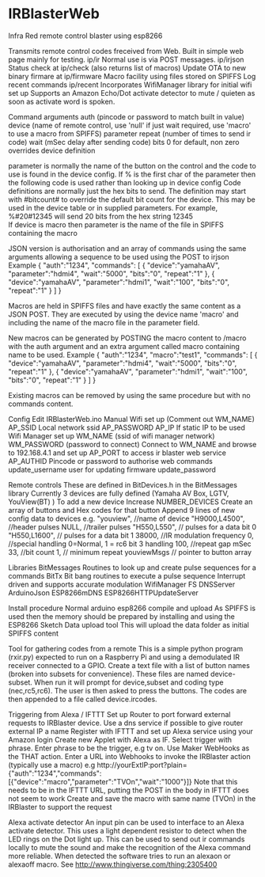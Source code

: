 # IRBlasterWeb
Infra Red remote control blaster using esp8266

Transmits remote control codes freceived from Web.
Built in simple web page mainly for testing. ip/ir
Normal use is via POST messages. ip/irjson
Status check at ip/check (also returns list of macros)
Update OTA to new binary firmare at ip/firmware
Macro facility using files stored on SPIFFS
Log recent commands ip/recent
Incorporates WifiManager library for initial wifi set up
Supports an Amazon Echo/Dot activate detector to mute / quieten as soon as activate word is spoken.

Command arguments
  auth (pincode or password to match built in value)
  device (name of remote control, use 'null' if just wait required, use 'macro' to use a macro from SPIFFS)
  parameter
  repeat (number of times to send ir code)
  wait (mSec delay after sending code)
  bits 0 for default, non zero overrides device definition
  
  parameter is normally the name of the button on the control and the code to use is found in the device config.
    If % is the first char of the parameter then the following code is used rather than looking up in device config
	Code definitions are normally just the hex bits to send. The definition may start with #bitcount# to override the
    default bit count for the device. This may be used in the device table or in supplied parameters. For example,
    %#20#12345 will send 20 bits from the hex string 12345	
	If device is macro then parameter is the name of the file in SPIFFS containing the macro
  
JSON version is authorisation and an array of commands using the same arguments allowing a sequence to be used using the POST to irjson
	Example
{
	"auth":"1234",
	"commands": [
		{
			"device":"yamahaAV",
			"parameter":"hdmi4",
			"wait":"5000",
			"bits":"0",
			"repeat":"1"
		},
		{
			"device":"yamahaAV",
			"parameter":"hdmi1",
			"wait":"100",
			"bits":"0",
			"repeat":"1"
		}
	]
}

Macros are held in SPIFFS files and have exactly the same content as a JSON POST. They are executed by using the device name 'macro'
and including the name of the macro file in the parameter field.

New macros can be generated by POSTING the macro content to /macro with the auth argument and an extra argument called macro containing name to be used.
Example
{
	"auth":"1234",
	"macro":"test1",
	"commands": [
		{
			"device":"yamahaAV",
			"parameter":"hdmi4",
			"wait":"5000",
			"bits":"0",
			"repeat":"1"
		},
		{
			"device":"yamahaAV",
			"parameter":"hdmi1",
			"wait":"100",
			"bits":"0",
			"repeat":"1"
		}
	]
}

Existing macros can be removed by using the same procedure but with no commands content.

Config
  Edit IRBlasterWeb.ino
	Manual Wifi set up (Comment out WM_NAME)
      AP_SSID Local network ssid
	  AP_PASSWORD 
	  AP_IP If static IP to be used
	Wifi Manager set up
	  WM_NAME (ssid of wifi manager network)
	  WM_PASSWORD (password to connect)
	  Connect to WM_NAME and browse to 192.168.4.1 and set up
	AP_PORT to access ir blaster web service
	AP_AUTHID Pincode or password to authorise web commands
	update_username user for updating firmware
	update_password
	
Remote controls
  These are defined in BitDevices.h in the BitMessages library
  Currently 3 devices are fully defined (Yamaha AV Box, LGTV, YouView(BT) )
  To add a new device
    Increase NUMBER_DEVICES
	Create an array of buttons and Hex codes for that button
	Append 9 lines of new config data to devices e.g.
      	"youview", //name of device
	    "H9000,L4500", //header pulses
	    NULL, //trailer pulses
	    "H550,L550", // pulses for a data bit 0
	    "H550,L1600", // pulses for a data bit 1
		38000, //IR modulation frequency
		0, //special handling 0=Normal, 1 = rc6 bit 3 handling
	    100, //repeat gap mSec
	    33, //bit count
	    1, // minimum repeat
	    youviewMsgs  // pointer to button array
		
Libraries
  BitMessages Routines to look up and create pulse sequences for a commands
  BitTx Bit bang routines to execute a pulse sequence
    Interrupt driven and supports accurate modulation
  WifiManager
  FS
  DNSServer
  ArduinoJson
  ESP8266mDNS
  ESP8266HTTPUpdateServer
	
Install procedure
	Normal arduino esp8266 compile and upload
	As SPIFFS is used then the memory should be prepared by installing and using the ESP8266 Sketch Data upload tool
	This will upload the data folder as initial SPIFFS content
	
Tool for gathering codes from a remote
  This is a simple python program (rxir.py) expected to run on a Raspberry Pi and using a demodulated IR receiver connected to a GPIO.
  Create a text file with a list of button names (broken into subsets for convenience). These files are named device-subset. When
  run it will prompt for device,subset and coding type (nec,rc5,rc6). The user is then asked to press the buttons. 
  The codes are then appended to a file called device.ircodes.
  
Triggering from Alexa / IFTTT
  Set up Router to port forward external requests to IRBlaster device. Use a dns service if possible to give router external IP a name
  Register with IFTTT and set up Alexa service using your Amazon login
  Create new Applet with Alexa as IF. Select trigger with phrase. Enter phrase to be the trigger, e.g tv on.
  Use Maker WebHooks as the THAT action.
  Enter a URL into Webhooks to invoke the IRBlaster action (typically use a macro) e.g
    http://yourExtIP:port?plain={"auth":"1234","commands":[{"device":"macro","parameter":"TVOn","wait":"1000"}]}
    Note that this needs to be in the IFTTT URL, putting the POST in the body in IFTTT does not seem to work
  Create and save the macro with same name (TVOn) in the IRBlaster to support the request
  
Alexa activate detector
  An input pin can be used to interface to an Alexa activate detector. This uses a light dependent resistor to detect when the LED rings on
  the Dot light up. This can be used to send out ir commands locally to mute the sound and make the recognition of the Alexa command more reliable.
  When detected the software tries to run an alexaon or alexaoff macro. See http://www.thingiverse.com/thing:2305400
	
  
	


